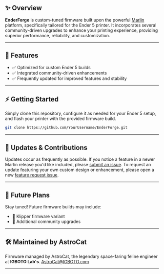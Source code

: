 ## ✨ Overview

**EnderForge** is custom-tuned firmware built upon the powerful [Marlin](https://marlinfw.org/) platform, specifically tailored for the Ender 5 printer. It incorporates several community-driven upgrades to enhance your printing experience, providing superior performance, reliability, and customization.

---

## 🔧 Features

* ✅ Optimized for custom Ender 5 builds
* ✅ Integrated community-driven enhancements
* ✅ Frequently updated for improved features and stability

---

## ⚡ Getting Started

Simply clone this repository, configure it as needed for your Ender 5 setup, and flash your printer with the provided firmware build.

```bash
git clone https://github.com/YourUsername/EnderForge.git
```

---

## 📌 Updates & Contributions

Updates occur as frequently as possible. If you notice a feature in a newer Marlin release you'd like included, please [submit an issue](https://github.com/YourUsername/EnderForge/issues). To request an update featuring your own custom design or enhancement, please open a new [feature request issue](https://github.com/YourUsername/EnderForge/issues/new?template=feature_request.md).

---

## 🌟 Future Plans

Stay tuned! Future firmware builds may include:

* 🔹 Klipper firmware variant
* 🔹 Additional community upgrades

---

## 🛠️ Maintained by AstroCat

Firmware managed by AstroCat, the legendary space-faring feline engineer at **IGBOTO Lab's**. [AstroCat@IGBOTO.com](mailto:AstroCat@IGBOTO.com)

---

